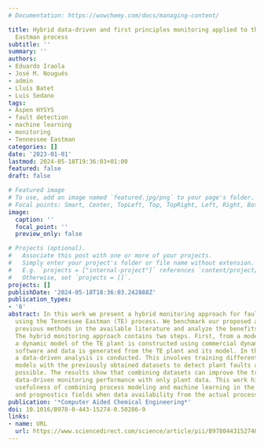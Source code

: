 ```yaml
---
# Documentation: https://wowchemy.com/docs/managing-content/

title: Hybrid data-driven and first principles monitoring applied to the Tennessee
  Eastman process
subtitle: ''
summary: ''
authors:
- Eduardo Iraola
- José M. Nougués
- admin
- Lluís Batet
- Luis Sedano
tags:
- Aspen HYSYS
- fault detection
- machine learning
- monitoring
- Tennessee Eastman
categories: []
date: '2023-01-01'
lastmod: 2024-05-18T19:36:03+01:00
featured: false
draft: false

# Featured image
# To use, add an image named `featured.jpg/png` to your page's folder.
# Focal points: Smart, Center, TopLeft, Top, TopRight, Left, Right, BottomLeft, Bottom, BottomRight.
image:
  caption: ''
  focal_point: ''
  preview_only: false

# Projects (optional).
#   Associate this post with one or more of your projects.
#   Simply enter your project's folder or file name without extension.
#   E.g. `projects = ["internal-project"]` references `content/project/deep-learning/index.md`.
#   Otherwise, set `projects = []`.
projects: []
publishDate: '2024-05-18T18:36:03.242888Z'
publication_types:
- '6'
abstract: In this work we present a hybrid monitoring approach for fault detection
  using the Tennessee Eastman (TE) process. We benchmark our proposed approach against
  previous methods in the available literature and analyze the benefits and shortcomings.
  The hybrid monitoring approach contains two steps. First, from a model-based perspective,
  a dynamic model of the TE plant is constructed using commercial dynamic simulation
  software and data is generated from the TE plant and its model. In the second step,
  a data-driven analysis is conducted. This involves training different fault detection
  models with the previously obtained datasets to detect plant faults as early as
  possible. The results show that combining datasets can improve the traditional pure
  data-driven monitoring performance with only plant data. This work highlights the
  usefulness of combining process modeling and machine learning in the monitoring
  and prognostics fields when data availability from the actual process is limited.
publication: '*Computer Aided Chemical Engineering*'
doi: 10.1016/B978-0-443-15274-0.50286-9
links:
- name: URL
  url: https://www.sciencedirect.com/science/article/pii/B9780443152740502869
---
```

